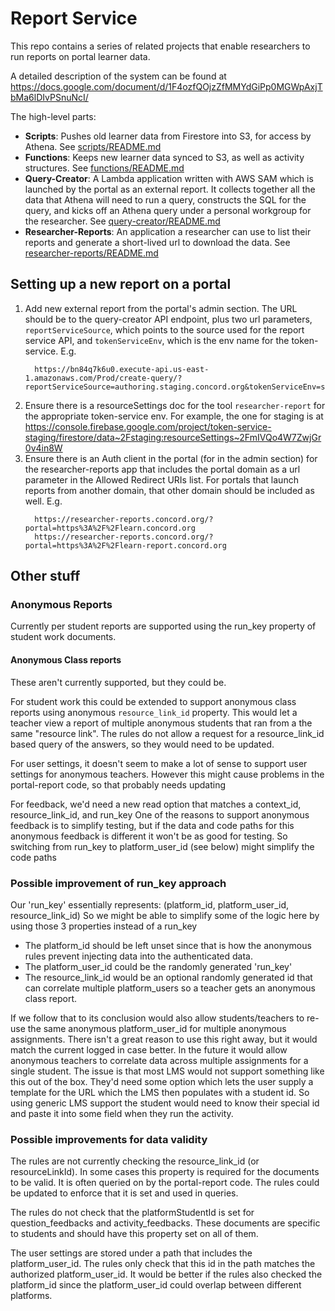 # Report Service

This repo contains a series of related projects that enable researchers to run reports on portal learner data.

A detailed description of the system can be found at https://docs.google.com/document/d/1F4ozfQOjzZfMMYdGiPp0MGWpAxjTbMa6lDIvPSnuNcI/

The high-level parts:

* **Scripts**: Pushes old learner data from Firestore into S3, for access by Athena. See
    [scripts/README.md](scripts/README.md)
* **Functions**: Keeps new learner data synced to S3, as well as activity structures. See
     [functions/README.md](functions/README.md)
* **Query-Creator**: A Lambda application written with AWS SAM which is launched by the portal as an
    external report. It collects together all the data that Athena will need to run a query, constructs
    the SQL for the query, and kicks off an Athena query under a personal workgroup for the researcher.
    See [query-creator/README.md](query-creator/README.md)
* **Researcher-Reports**: An application a researcher can use to list their reports and generate a
    short-lived url to download the data. See [researcher-reports/README.md](researcher-reports/README.md)

## Setting up a new report on a portal

1. Add new external report from the portal's admin section. The URL should be to the query-creator
   API endpoint, plus two url parameters, `reportServiceSource`, which points to the source used for the
   report service API, and `tokenServiceEnv`, which is the env name for the token-service. E.g.
   ```
     https://bn84q7k6u0.execute-api.us-east-1.amazonaws.com/Prod/create-query/?reportServiceSource=authoring.staging.concord.org&tokenServiceEnv=staging
   ```
2. Ensure there is a resourceSettings doc for the tool `researcher-report` for the appropriate token-service
   env. For example, the one for staging is at
   https://console.firebase.google.com/project/token-service-staging/firestore/data~2Fstaging:resourceSettings~2FmIVQo4W7ZwjGr0v4in8W
3. Ensure there is an Auth client in the portal (for in the admin section) for the researcher-reports app
   that includes the portal domain as a url parameter in the Allowed Redirect URIs list. For portals that
   launch reports from another domain, that other domain should be included as well. E.g.
   ```
     https://researcher-reports.concord.org/?portal=https%3A%2F%2Flearn.concord.org
     https://researcher-reports.concord.org/?portal=https%3A%2F%2Flearn-report.concord.org
   ```


## Other stuff


### Anonymous Reports

Currently per student reports are supported using the run_key property of student work documents.

#### Anonymous Class reports

These aren't currently supported, but they could be.

For student work this could be extended to support anonymous class reports using anonymous `resource_link_id`
property. This would let a teacher view a report of multiple anonymous students that ran from
a the same "resource link".  The rules do not allow a request for a resource_link_id based
query of the answers, so they would need to be updated.

For user settings, it doesn't seem to make a lot of sense to support user settings for anonymous
teachers. However this might cause problems in the portal-report code, so that probably needs updating

For feedback, we'd need a new read option that matches a context_id, resource_link_id, and run_key
One of the reasons to support anonymous feedback is to simplify testing, but if the data and code paths
for this anonymous feedback is different it won't be as good for testing.
So switching from run_key to platform_user_id (see below) might simplify the code paths

### Possible improvement of run_key approach

Our 'run_key' essentially represents: (platform_id, platform_user_id, resource_link_id)
So we might be able to simplify some of the logic here by using those 3 properties instead of a run_key
- The platform_id should be left unset since that is how the anonymous rules prevent injecting
data into the authenticated data.
- The platform_user_id could be the randomly generated 'run_key'
- The resource_link_id would be an optional randomly generated id that can correlate
multiple platform_users so a teacher gets an anonymous class report.

If we follow that to its conclusion would also allow students/teachers to re-use the
same anonymous platform_user_id for multiple anonymous assignments. There isn't a great
reason to use this right away, but it would match the current logged in case better.
In the future it would allow anonymous teachers to correlate data across multiple assignments
for a single student. The issue is that most LMS would not support something like this
out of the box. They'd need some option which lets the user supply a template for the URL which
the LMS then populates with a student id. So using generic LMS support the student would need
to know their special id and paste it into some field when they run the activity.

### Possible improvements for data validity

The rules are not currently checking the resource_link_id (or resourceLinkId). In some
cases this property is required for the documents to be valid. It is often queried on by the
portal-report code. The rules could be updated to enforce that it is set and used in queries.

The rules do not check that the platformStudentId is set for question_feedbacks and
activity_feedbacks. These documents are specific to students and should have this property
set on all of them.

The user settings are stored under a path that includes the platform_user_id. The rules
only check that this id in the path matches the authorized platform_user_id. It would be
better if the rules also checked the platform_id since the platform_user_id could overlap
between different platforms.
